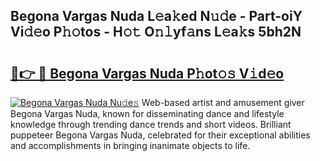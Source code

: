 ## Begona Vargas Nuda L𝚎a𝚔ed N𝚞𝚍e - Part-oiY Vi𝚍𝚎o P𝚑𝚘tos - H𝚘𝚝 O𝚗𝚕yf𝚊ns L𝚎a𝚔s 5bh2N

# <h2><a href="http://kfcbz5k.oniu.top/?m=Begona+Vargas+Nuda">🔗👉 🔴 Begona Vargas Nuda P𝚑ot𝚘𝚜 V𝚒d𝚎o</a></h2>

[![Begona Vargas Nuda Nu𝚍e𝚜](https://i.imgur.com/0qMVB7G.gif)](http://kfcbz5k.oniu.top/?m=Begona+Vargas+Nuda)
Web-based artist and amusement giver Begona Vargas Nuda, known for disseminating dance and lifestyle knowledge through trending dance trends and short videos. Brilliant puppeteer Begona Vargas Nuda, celebrated for their exceptional abilities and accomplishments in bringing inanimate objects to life.  
